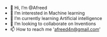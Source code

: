- 👋 Hi, I’m @Afreed
- 👀 I’m interested in Machine learning 
- 🌱 I’m currently learning Artificial intelligence 
- 💞️ I’m looking to collaborate on Inventions 
- 📫 How to reach me 'afreed4n@gmail.com'


<!---
AfreedN/AfreedN is a ✨ special ✨ repository because its `README.md` (this file) appears on your GitHub profile.
You can click the Preview link to take a look at your changes.
--->
